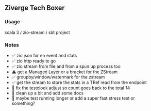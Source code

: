 ## Ziverge Tech Boxer

### Usage

scala 3 / zio-stream / sbt project

### Notes

 - ✅ zio json for en event and stats
 - ✅ zio http ready to go
 - ✅ zio stream from file and from a spun up process too
 - ⚠️ get a Managed Layer or a bracket for the ZStream
 - ✅ groupby/window/watermark for the zstream 
 - ✅ get the stream to store the stats in a TRef read from the endpoint
 - 🚧 fix the testclock adjust so count goes back to the total 14   
 - 🚧 clean up a bit and add some docs 
 - 🚧 maybe test running longer or add a super fast stress test or something?
